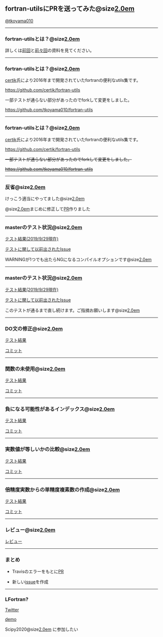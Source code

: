 ## fortran-utilsにPRを送ってみた@size[2.0em](🤠) 
[@tkoyama010](https://twitter.com/tkoyama010)

---

### fortran-utilsとは？@size[2.0em](🤠) 

詳しくは[前回](https://gitpitch.com/tkoyama010/modernfortran-tkoyama010/modernfortran.f02#/)と[前々回](https://gitpitch.com/tkoyama010/modernfortran-tkoyama010/modernfortran.f01#/)の資料を見てください。

---

### fortran-utilsとは？@size[2.0em](🤠) 

[certik](https://github.com/certik)氏により2016年まで開発されていたfortranの便利なutils集です。

https://github.com/certik/fortran-utils

一部テストが通らない部分があったのでforkして変更をしました。

https://github.com/tkoyama010/fortran-utils

---

### fortran-utilsとは？@size[2.0em](🤠) 

[certik](https://github.com/certik)氏により2016年まで開発されていたfortranの便利なutils集です。

https://github.com/certik/fortran-utils

~~一部テストが通らない部分があったのでforkして変更をしました。~~

~~https://github.com/tkoyama010/fortran-utils~~

---

### 反省@size[2.0em](🙇) 

けっこう適当にやってました@size[2.0em](💦)

@size[2.0em](👼)まじめに修正して[PR](https://github.com/certik/fortran-utils/pull/24)作りました

---

### masterのテスト状況@size[2.0em](🤔) 

[テスト結果(2019/9/29現在)](https://github.com/tkoyama010/fortran-utils/runs/232185941)

[テストに関して以前出されたIssue](https://github.com/certik/fortran-utils/issues/19)

WARNINGが1つでも出たらNGになるコンパイルオプションです@size[2.0em](😱) 

---

### masterのテスト状況@size[2.0em](🤔) 

[テスト結果(2019/9/29現在)](https://github.com/tkoyama010/fortran-utils/runs/232185941)

[テストに関して以前出されたIssue](https://github.com/certik/fortran-utils/issues/19)

このテストが通るまで直し続けます。ご指摘お願いします@size[2.0em](🙇) 

---

### DO文の修正@size[2.0em](🏃) 

[テスト結果](https://github.com/tkoyama010/fortran-utils/runs/232207124)

[コミット](https://github.com/tkoyama010/fortran-utils/commit/1995866a2b802476838dbee847a6fe4f7e60c249)

---

### 関数の未使用@size[2.0em](🏃) 

[テスト結果](https://github.com/tkoyama010/fortran-utils/runs/232207124)

[コミット](https://github.com/tkoyama010/fortran-utils/commit/5e3ac66a3be635819f4d1be6a84bcb878da3a4d8)

---

### 負になる可能性があるインデックス@size[2.0em](🏃) 

[テスト結果](https://travis-ci.com/tkoyama010/fortran-utils/builds/128721873)

[コミット](https://github.com/tkoyama010/fortran-utils/commit/c4c39f6a9fc64638f99f1c0f554ff0b3128bf9d9)

---

### 実数値が等しいかの比較@size[2.0em](🏃) 

[テスト結果](https://github.com/tkoyama010/fortran-utils/runs/236940764)

[コミット](https://github.com/tkoyama010/fortran-utils/commit/bcbdd5dc10da180db00c001a64215928006183bd)

---

### 倍精度実数からの単精度複素数の作成@size[2.0em](🏃) 

[テスト結果](https://github.com/tkoyama010/fortran-utils/runs/239593677)

[コミット](https://github.com/tkoyama010/fortran-utils/commit/1ea516cb35924167d16d9ecab72a9339ce9bd0ce)

---

### レビュー@size[2.0em](👨‍💻) 

[レビュー](https://github.com/certik/fortran-utils/pull/24)

---

### まとめ

- Travisのエラーをもとに[PR](https://github.com/certik/fortran-utils/pull/24/files)

- 新しい[issue](https://github.com/certik/fortran-utils/issues/25)を作成

---

### LFortran?

[Twitter](https://twitter.com/OndrejCertik/status/1150507549822558208)

[demo](https://lfortran.org/)

Scipy2020@size[2.0em](🇺🇸) に参加したい
